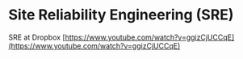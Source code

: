 # Site Reliability Engineering \(SRE\)

SRE at Dropbox [https://www.youtube.com/watch?v=ggizCjUCCqE](https://www.youtube.com/watch?v=ggizCjUCCqE)

